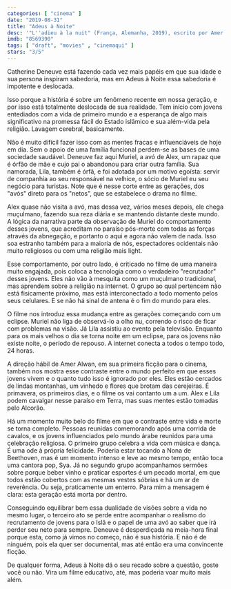 ```yaml
---
categories: [ "cinema" ]
date: "2019-08-31"
title: "Adeus à Noite"
desc: '"L''adieu à la nuit" (França, Alemanha, 2019), escrito por Amer Alwan e Léa Mysius, dirigido por André Téchiné, com Catherine Deneuve, Kacey Mottet Klein e Oulaya Amamra. Escrito para o CinemAqui.'
imdb: "8569390"
tags: [ "draft", "movies" , "cinemaqui" ]
stars: "3/5"
---
```

Catherine Deneuve está fazendo cada vez mais papéis em que sua idade e sua persona inspiram sabedoria, mas em Adeus à Noite essa sabedoria é impotente e deslocada.

Isso porque a história é sobre um fenômeno recente em nossa geração, e por isso está totalmente deslocada de sua realidade. Tem início com jovens entediados com a vida de primeiro mundo e a esperança de algo mais significativo na promessa fácil do Estado islâmico e sua além-vida pela religião. Lavagem cerebral, basicamente.

Não é muito difícil fazer isso com as mentes fracas e influenciáveis de hoje em dia. Sem o apoio de uma família funcional perdem-se as bases de uma sociedade saudável. Deneuve faz aqui Muriel, a avó de Alex, um rapaz que é órfão de mãe e cujo pai o abandonou para criar outra família. Sua namorada, Lila, também é órfã, e foi adotada por um motivo egoísta: servir de companhia ao seu responsável na velhice, o sócio de Muriel eu seu negócio para turistas. Note que é nesse corte entre as gerações, dos "avós" direto para os "netos", que se estabelece o drama no filme.

Alex quase não visita a avó, mas dessa vez, vários meses depois, ele chega muçulmano, fazendo sua reza diária e se mantendo distante deste mundo. A lógica da narrativa parte da observação de Muriel do comportamento desses jovens, que acreditam no paraíso pós-morte com todas as forças através da abnegação, e portanto o aqui e agora não valem de nada. Isso soa estranho também para a maioria de nós, espectadores ocidentais não muito religiosos ou com uma religião mais light.

Esse comportamento, por outro lado, é criticado no filme de uma maneira muito engajada, pois coloca a tecnologia como o verdadeiro "recrutador" desses jovens. Eles não vão à mesquita como um muçulmano tradicional, mas aprendem sobre a religião na internet. O grupo ao qual pertencem não está fisicamente próximo, mas está interconectado a todo momento pelos seus celulares. E se não há sinal de antena é o fim do mundo para eles.

O filme nos introduz essa mudança entre as gerações começando com um eclipse. Muriel não liga de observá-lo a olho nu, correndo o risco de ficar com problemas na visão. Já Lila assistiu ao evento pela televisão. Enquanto para os mais velhos o dia se torna noite em um eclipse, para os jovens não existe noite, o período de repouso. A internet conecta a todos o tempo todo, 24 horas.

A direção hábil de Amer Alwan, em sua primeira ficção para o cinema, também nos mostra esse contraste entre o mundo perfeito em que esses jovens vivem e o quanto tudo isso é ignorado por eles. Eles estão cercados de lindas montanhas, um vinhedo e flores que brotam das cerejeiras. É primavera, os primeiros dias, e o filme os vai contanto um a um. Alex e Lila podem cavalgar nesse paraíso em Terra, mas suas mentes estão tomadas pelo Alcorão.

Há um momento muito belo do filme em que o contraste entre vida e morte se torna completo. Pessoas reunidas comemorando após uma corrida de cavalos, e os jovens influenciados pelo mundo árabe reunidos para uma celebração religiosa. O primeiro grupo celebra a vida com música e dança. É uma ode à própria felicidade. Poderia estar tocando a Nona de Beethoven, mas é um momento intenso e leve ao mesmo tempo, então toca uma cantora pop, Sya. Já no segundo grupo acompanhamos sermões sobre porque beber vinho e praticar esportes é um pecado mortal, em que todos estão cobertos com as mesmas vestes sóbrias e há um ar de reverência. Ou seja, praticamente um enterro. Para mim a mensagem é clara: esta geração está morta por dentro.

Conseguindo equilibrar bem essa dualidade de visões sobre a vida no mesmo lugar, o terceiro ato se perde entre acompanhar o realismo do recrutamento de jovens para o Islã e o papel de uma avó ao saber que irá perder seu neto para sempre. Deneuve é desperdiçada na meia-hora final porque esta, como já vimos no começo, não é sua história. E não é de ninguém, pois ela quer ser documental, mas até então era uma convincente ficção.

De qualquer forma, Adeus à Noite dá o seu recado sobre a questão, goste você ou não. Vira um filme educativo, até, mas poderia voar muito mais além.
